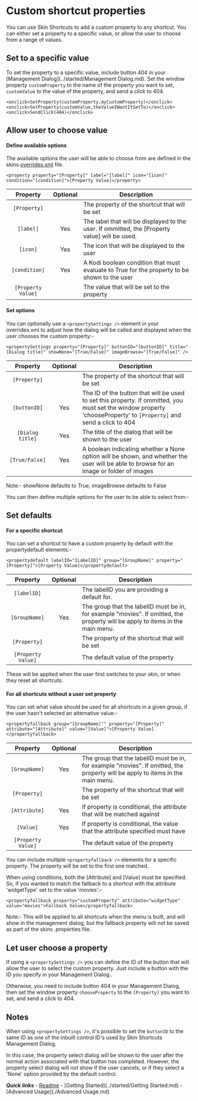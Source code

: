 # Custom shortcut properties

You can use Skin Shortcuts to add a custom property to any shortcut. You can either set a property to a specific value, or allow the user to choose from a range of values.

## Set to a specific value

To set the property to a specific value, include button 404 in your [Management Dialog](../started/Management Dialog.md). Set the window property `customProperty` to the name of the property you want to set, `customValue` to the value of the property, and send a click to 404.

```
<onclick>SetProperty(customProperty,myCustomProperty)</onclick>
<onclick>SetProperty(customValue,theValueIWantItSetTo)</onclick>
<onclick>SendClick(404)</onclick>
```

## Allow user to choose value

#### Define available options

The available options the user will be able to choose from are defined in the skins [overrides.xml](./overrides.md) file.

`<property property="[Property]" label="[label]" icon="[icon]" condition="[condition]">[Property Value]</property>`

| Property | Optional | Description |
| :------: | :------: | ----------- |
| `[Property]` | | The property of the shortcut that will be set |
| `[label]` | Yes | The label that will be displayed to the user. If ommitted, the [Property value] will be used. |
| `[icon]` | Yes | The icon that will be displayed to the user |
| `[condition]` | Yes | A Kodi boolean condition that must evaluate to True for the property to be shown to the user |
| `[Property Value]` | | The value that will be set to the property |

#### Set options

You can optionally use a `<propertySettings />` element in your overrides.xml to adjust how the dialog will be called and displayed when the user chooses the custom property:-

`<propertySettings property="[Property]" buttonID="[buttonID]" title="[Dialog title]" showNone="[True/False]" imageBrowse="[True/False]" />`

| Property | Optional | Description |
| :------: | :------: | ----------- |
| `[Property]` | | The property of the shortcut that will be set |
| `[buttonID]` | Yes | The ID of the button that will be used to set this property. If ommitted, you must set the window property 'chooseProperty' to `[Property]` and send a click to 404 |
| `[Dialog title]` | Yes | The title of the dialog that will be shown to the user |
| `[True/False]` | Yes | A boolean indicating whether a None option will be shown, and whether the user will be able to browse for an image or folder of images |

Note:- showNone defaults to True, imageBrowse defaults to False

You can then define multiple options for the user to be able to select from:-

## Set defaults

#### For a specific shortcut

You can set a shortcut to have a custom property by default with the propertydefault elements:-

`<propertydefault labelID="[LabelID]" group="[GroupName]" property="[Property]">[Property Value]</propertydefault>`
	
| Property | Optional | Description |
| :------: | :------: | ----------- |
| `[labelID]` | | The labelID you are providing a default for. |
| `[GroupName]` | Yes | The group that the labelID must be in, for example "movies". If omitted, the property will be apply to items in the main menu. |
| `[Property]` | | The property of the shortcut that will be set |
| `[Property Value]` | | The default value of the property |

These will be applied when the user first switches to your skin, or when they reset all shortcuts.

#### For all shortcuts without a user set property

You can set what value should be used for all shortcuts in a given group, if the user hasn't selected an alternative value:-

`<propertyfallback group="[GroupName]"" property="[Property]" attribute="[Attribute]" value="[Value]">[Property Value]</propertyfallback>`

| Property | Optional | Description |
| :------: | :------: | ----------- |
| `[GroupName]` | Yes | The group that the labelID must be in, for example "movies". If omitted, the property will be apply to items in the main menu. |
| `[Property]` | | The property of the shortcut that will be set |
| `[Attribute]` | Yes | If property is conditional, the attribute that will be matched against |
| `[Value]` | Yes | If property is conditional, the value that the attribute specified must have |
| `[Property Value]` | | The default value of the property |

You can include multiple `<propertyfallback />` elements for a specific property. The property will be set to the first one matched.

When using conditions, both the [Attribute] and [Value] must be specified. So, if you wanted to match the fallback to a shortcut with the attribute 'widgetType' set to the value 'movies':-

`<propertyfallback property="customProperty" attribute="widgetType" value="movies">Fallback Value</propertyfallback>`

Note:- This will be applied to all shortcuts when the menu is built, and will show in the management dialog, but the fallback property will not be saved as part of the skins .properties file.

## Let user choose a property

If using a `<propertySettings />` you can define the ID of the button that will allow the user to select the custom property. Just include a button with the ID you specify in your Management Dialog..

Otherwise, you need to include button 404 in your Management Dialog, then set the window property `chooseProperty` to the `[Property]` you want to set, and send a click to 404.

## Notes

When using `<propertySettings />`, it's possible to set the `buttonID` to the same ID as one of the inbuilt control ID's used by Skin Shortcuts Management Dialog.

In this case, the property select dialog will be shown to the user after the normal action associated with that button has completed. However, the property select dialog will *not* show if the user cancels, or if they select a 'None' option provided by the default control.

***Quick links*** - [Readme](../../../README.md) - [Getting Started](../started/Getting Started.md) - [Advanced Usage](./Advanced Usage.md)